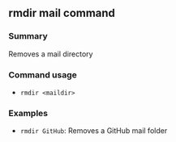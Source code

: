 ## rmdir mail command

### Summary

Removes a mail directory

### Command usage

* `rmdir <maildir>`

### Examples

* `rmdir GitHub`: Removes a GitHub mail folder